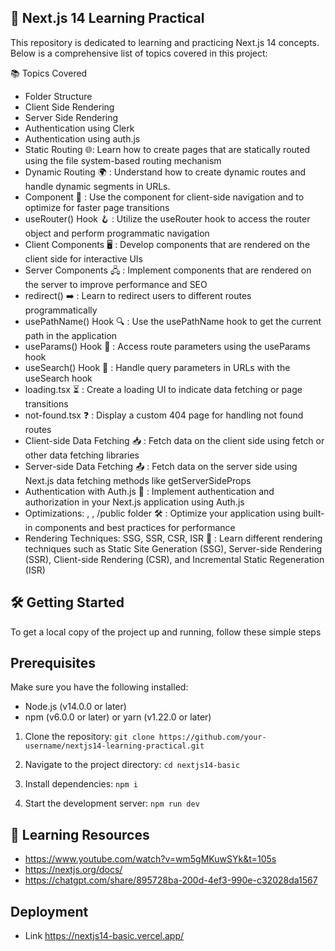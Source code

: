 ## 🚀 Next.js 14 Learning Practical

This repository is dedicated to learning and practicing Next.js 14 concepts. Below is a comprehensive list of topics covered in this project:

📚 Topics Covered
- Folder Structure
- Client Side Rendering
- Server Side Rendering
- Authentication using Clerk
- Authentication using auth.js
- Static Routing 🌐: Learn how to create pages that are statically routed using the file system-based routing mechanism
- Dynamic Routing 🌍 : Understand how to create dynamic routes and handle dynamic segments in URLs.
- <Link /> Component 🔗 : Use the <Link /> component for client-side navigation and to optimize for faster page transitions
- useRouter() Hook 🪝 : Utilize the useRouter hook to access the router object and perform programmatic navigation
- Client Components 🖥️ : Develop components that are rendered on the client side for interactive UIs
- Server Components 🖧 : Implement components that are rendered on the server to improve performance and SEO
- redirect() ➡️ : Learn to redirect users to different routes programmatically
- usePathName() Hook 🔍 : Use the usePathName hook to get the current path in the application
- useParams() Hook 🔢 : Access route parameters using the useParams hook
- useSearch() Hook 🔎 : Handle query parameters in URLs with the useSearch hook
- loading.tsx ⏳ : Create a loading UI to indicate data fetching or page transitions
- not-found.tsx ❓ : Display a custom 404 page for handling not found routes
- Client-side Data Fetching 📥 : Fetch data on the client side using fetch or other data fetching libraries
- Server-side Data Fetching 📤 : Fetch data on the server side using Next.js data fetching methods like getServerSideProps
- Authentication with Auth.js 🔐 : Implement authentication and authorization in your Next.js application using Auth.js
- Optimizations: <Link />, <Image />, /public folder 🛠️ : Optimize your application using built-in components and best practices for performance
- Rendering Techniques: SSG, SSR, CSR, ISR 🎨 : Learn different rendering techniques such as Static Site Generation (SSG), Server-side Rendering (SSR), Client-side Rendering (CSR), and Incremental Static Regeneration (ISR)

## 🛠️ Getting Started
To get a local copy of the project up and running, follow these simple steps

## Prerequisites
Make sure you have the following installed:

- Node.js (v14.0.0 or later)
- npm (v6.0.0 or later) or yarn (v1.22.0 or later)

1) Clone the repository:
`git clone https://github.com/your-username/nextjs14-learning-practical.git`

2) Navigate to the project directory:
`cd nextjs14-basic`

3) Install dependencies:
`npm i`

4) Start the development server:
`npm run dev`

## 📖 Learning Resources
- https://www.youtube.com/watch?v=wm5gMKuwSYk&t=105s
- https://nextjs.org/docs/
- https://chatgpt.com/share/895728ba-200d-4ef3-990e-c32028da1567

## Deployment
- Link https://nextjs14-basic.vercel.app/

